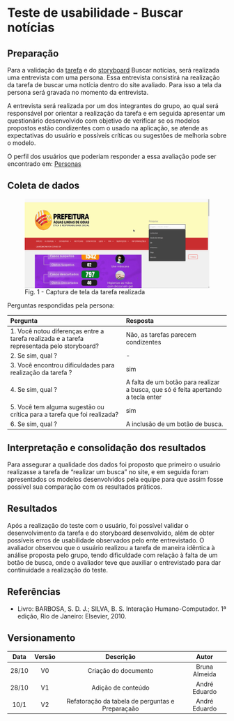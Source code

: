 # Teste de usabilidade - Buscar notícias

## Preparação

Para a validação da <a href="../../analise_tarefas/CTT">tarefa</a>
e do <a href="../../storyboard/storyboard_2">storyboard</a>
Buscar notícias, será realizada uma entrevista com uma persona. Essa entrevista consistirá na realização da tarefa de buscar uma notícia dentro do site avaliado. Para isso a tela da persona será gravada no momento da entrevista.

A entrevista será realizada por um dos integrantes do grupo, ao qual será responsável por orientar a realização da tarefa e em seguida apresentar um questionário desenvolvido com objetivo de verificar se os modelos propostos estão condizentes com o usado na aplicação, se atende as expectativas do usuário e possíveis críticas ou sugestões de melhoria sobre o modelo.

<p>O perfil dos usuários que poderiam responder a essa avaliação pode ser encontrado em: <a href="../perfil_usuario/perfil_personas">Personas</a></p>

## Coleta de dados

<figure>
<img align=center width="600" src="../../imagens/avaliacao/coleta_dados.gif">
<br>
<figcaption>Fig. 1 - Captura de tela da tarefa realizada </a></figcaption>
</figure>
Perguntas respondidas pela persona: <br>

| Pergunta                                                                                   | Resposta                                                                          |
| :----------------------------------------------------------------------------------------- | :-------------------------------------------------------------------------------- |
| 1. Você notou diferenças entre a tarefa realizada e a tarefa representada pelo storyboard? | Não, as tarefas parecem condizentes                                               |
| 2. Se sim, qual ?                                                                          | -                                                                                 |
| 3. Você encontrou dificuldades para realização da tarefa ?                                 | sim                                                                               |
| 4. Se sim, qual ?                                                                          | A falta de um botão para realizar a busca, que só é feita apertando a tecla enter |
| 5. Você tem alguma sugestão ou crítica para a tarefa que foi realizada?                    | sim                                                                               |
| 6. Se sim, qual ?                                                                          | A inclusão de um botão de busca.                                                  |

## Interpretação e consolidação dos resultados

Para assegurar a qualidade dos dados foi proposto que primeiro o usuário realizasse a tarefa de “realizar um busca” no site, e em seguida foram apresentados os modelos desenvolvidos pela equipe para que assim fosse possível sua comparação com os resultados práticos.

## Resultados

Após a realização do teste com o usuário, foi possível validar o desenvolvimento da tarefa e do storyboard desenvolvido, além de obter possíveis erros de usabilidade observados pelo ente entrevistado.
O avaliador observou que o usuário realizou a tarefa de maneira idêntica à análise proposta pelo grupo, tendo dificuldade com relação à falta de um botão de busca, onde o avaliador teve que auxiliar o entrevistado para dar continuidade a realização do teste.

## Referências

- Livro: BARBOSA, S. D. J.; SILVA, B. S. Interação Humano-Computador. 1ª edição, Rio de Janeiro: Elsevier, 2010.

## Versionamento

| Data  | Versão |                    Descrição                     |     Autor     |
| :---: | :----: | :----------------------------------------------: | :-----------: |
| 28/10 |   V0   |               Criação do documento               | Bruna Almeida |
| 28/10 |   V1   |                Adição de conteúdo                | André Eduardo |
| 10/1  |   V2   | Refatoração da tabela de perguntas e Preparaçaão | André Eduardo |

